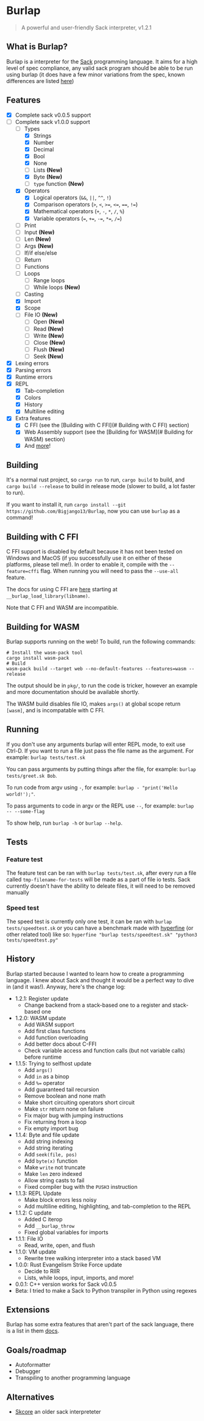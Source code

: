 # Burlap
> A powerful and user-friendly Sack interpreter, v1.2.1

## What is Burlap?
Burlap is a interpreter for the [Sack](https://github.com/RandomSoup/sack) programming language. It aims for a high level of spec compliance, any valid sack program should be able to be run using burlap (it does have a few minor variations from the spec, known differences are listed [here](docs/spec-diff.md))

## Features
- [x] Complete sack v0.0.5 support
- [ ] Complete sack v1.0.0 support
  - [ ] Types
    - [x] Strings
    - [x] Number
    - [x] Decimal
    - [x] Bool
    - [x] None
    - [ ] Lists **(New)**
    - [x] Byte **(New)**
    - [ ] `type` function **(New)**
  - [x] Operators
    - [x] Logical operators (`&&`, `||`, `^^`, `!`)
    - [x] Comparison operators (`>`, `<`, `>=`, `<=`, `==`, `!=`)
    - [x] Mathematical operators (`+`, `-`, `*`, `/`, `%`)
    - [x] Variable operators (`=`, `+=`, `-=`, `*=`, `/=`)
  - [ ] Print
  - [ ] Input **(New)**
  - [ ] Len **(New)**
  - [ ] Args **(New)**
  - [ ] If/if else/else
  - [ ] Return
  - [ ] Functions
  - [ ] Loops
    - [ ] Range loops
    - [ ] While loops **(New)**
  - [ ] Casting
  - [x] Import
  - [x] Scope
  - [ ] File IO **(New)**
    - [ ] Open **(New)**
    - [ ] Read **(New)**
    - [ ] Write **(New)**
    - [ ] Close **(New)**
    - [ ] Flush **(New)**
    - [ ] Seek **(New)**
- [x] Lexing errors
- [x] Parsing errors
- [x] Runtime errors
- [x] REPL
  - [x] Tab-completion
  - [x] Colors
  - [x] History
  - [x] Multiline editing
- [x] Extra features
  - [x] C FFI (see the [Building with C FFI](# Building with C FFI) section)
  - [x] Web Assembly support (see the [Building for WASM](# Building for WASM) section)
  - [x] And [more](docs/extensions.md)!

## Building

It's a normal rust project, so `cargo run` to run, `cargo build` to build, and `cargo build --release` to build in release mode (slower to build, a lot faster to run).

If you want to install it, run `cargo install --git https://github.com/Bigjango13/Burlap`, now you can use `burlap` as a command!

## Building with C FFI

C FFI support is disabled by default because it has not been tested on Windows and MacOS (if you successfully use it on either of these platforms, please tell me!). In order to enable it, compile with the `--feature=cffi` flag. When running you will need to pass the `--use-all` feature.

The docs for using C FFI are [here](docs/extensions.md) starting at `__burlap_load_library(libname)`.

Note that C FFI and WASM are incompatible.

## Building for WASM

Burlap supports running on the web! To build, run the following commands:
```
# Install the wasm-pack tool
cargo install wasm-pack
# Build
wasm-pack build --target web --no-default-features --features=wasm --release
```

The output should be in `pkg/`, to run the code is tricker, however an example and more documentation should be available shortly.

The WASM build disables file IO, makes `args()` at global scope return `[wasm]`, and is incompatable with C FFI.

## Running

If you don't use any arguments burlap will enter REPL mode, to exit use Ctrl-D.
If you want to run a file just pass the file name as the argument.
For example: `burlap tests/test.sk`

You can pass arguments by putting things after the file, for example: `burlap tests/greet.sk Bob`.

To run code from argv using `-`, for example: `burlap - "print('Hello world!');"`.

To pass arguments to code in argv or the REPL use `--`, for example: `burlap -- --some-flag`

To show help, run `burlap -h` or `burlap --help`.

## Tests

### Feature test

The feature test can be ran with `burlap tests/test.sk`, after every run a file called `tmp-filename-for-tests` will be made as a part of file io tests. Sack currently doesn't have the ability to deleate files, it will need to be removed manually

### Speed test

The speed test is currently only one test, it can be ran with `burlap tests/speedtest.sk` or you can have a benchmark made with [hyperfine](https://github.com/sharkdp/hyperfine) (or other related tool) like so: `hyperfine "burlap tests/speedtest.sk" "python3 tests/speedtest.py"`

## History

Burlap started because I wanted to learn how to create a programming language. I knew about Sack and thought it would be a perfect way to dive in (and it was!). Anyway, here's the change log:

- 1.2.1: Register update
    - Change backend from a stack-based one to a register and stack-based one
- 1.2.0: WASM update
    - Add WASM support
    - Add first class functions
    - Add function overloading
    - Add better docs about C-FFI
    - Check variable access and function calls (but not variable calls) before runtime
- 1.1.5: Trying to selfhost update
    - Add `args()`
    - Add `in` as a binop
    - Add `%=` operator
    - Add guaranteed tail recursion
    - Remove boolean and none math
    - Make short circuiting operators short circuit
    - Make `str` return none on failure
    - Fix major bug with jumping instructions
    - Fix returning from a loop
    - Fix empty import bug
- 1.1.4: Byte and file update
    - Add string indexing
    - Add string iterating
    - Add `seek(file, pos)`
    - Add `byte(x)` function
    - Make `write` not truncate
    - Make `len` zero indexed
    - Allow string casts to fail
    - Fixed compiler bug with the `PUSH3` instruction
- 1.1.3: REPL Update
    - Make block errors less noisy
    - Add multiline editing, highlighting, and tab-completion to the REPL
- 1.1.2: C update
    - Added C iterop
    - Add `__burlap_throw`
    - Fixed global variables for imports
- 1.1.1: File IO
    - Read, write, open, and flush
- 1.1.0: VM update
    - Rewrite tree walking interpreter into a stack based VM
- 1.0.0: Rust Evangelism Strike Force update
    - Decide to RIIR
    - Lists, while loops, input, imports, and more!
- 0.0.1: C++ version works for Sack v0.0.5
- Beta: I tried to make a Sack to Python transpiler in Python using regexes

## Extensions

Burlap has some extra features that aren't part of the sack language, there is a list in them [docs](docs/extensions.md).

## Goals/roadmap
- Autoformatter
- Debugger
- Transpiling to another programming language

## Alternatives

- [Skcore](https://github.com/Luminoso-256/scriptinglang) an older sack interpreteter
